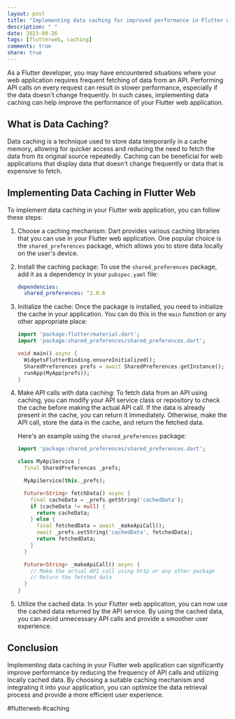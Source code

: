 ```yaml
---
layout: post
title: "Implementing data caching for improved performance in Flutter web"
description: " "
date: 2023-09-26
tags: [flutterweb, caching]
comments: true
share: true
---
```


As a Flutter developer, you may have encountered situations where your web application requires frequent fetching of data from an API. Performing API calls on every request can result in slower performance, especially if the data doesn't change frequently. In such cases, implementing data caching can help improve the performance of your Flutter web application.

## What is Data Caching?

Data caching is a technique used to store data temporarily in a cache memory, allowing for quicker access and reducing the need to fetch the data from its original source repeatedly. Caching can be beneficial for web applications that display data that doesn't change frequently or data that is expensive to fetch.

## Implementing Data Caching in Flutter Web

To implement data caching in your Flutter web application, you can follow these steps:

1. Choose a caching mechanism: Dart provides various caching libraries that you can use in your Flutter web application. One popular choice is the `shared_preferences` package, which allows you to store data locally on the user's device.

2. Install the caching package: To use the `shared_preferences` package, add it as a dependency in your `pubspec.yaml` file:

   ```yaml
   dependencies:
     shared_preferences: ^2.0.6
   ```

3. Initialize the cache: Once the package is installed, you need to initialize the cache in your application. You can do this in the `main` function or any other appropriate place:

   ```dart
   import 'package:flutter/material.dart';
   import 'package:shared_preferences/shared_preferences.dart';

   void main() async {
     WidgetsFlutterBinding.ensureInitialized();
     SharedPreferences prefs = await SharedPreferences.getInstance();
     runApp(MyApp(prefs));
   }
   ```

4. Make API calls with data caching: To fetch data from an API using caching, you can modify your API service class or repository to check the cache before making the actual API call. If the data is already present in the cache, you can return it immediately. Otherwise, make the API call, store the data in the cache, and return the fetched data.

   Here's an example using the `shared_preferences` package:

   ```dart
   import 'package:shared_preferences/shared_preferences.dart';

   class MyApiService {
     final SharedPreferences _prefs;

     MyApiService(this._prefs);

     Future<String> fetchData() async {
       final cacheData = _prefs.getString('cachedData');
       if (cacheData != null) {
         return cacheData;
       } else {
         final fetchedData = await _makeApiCall();
         await _prefs.setString('cachedData', fetchedData);
         return fetchedData;
       }
     }

     Future<String> _makeApiCall() async {
       // Make the actual API call using http or any other package
       // Return the fetched data
     }
   }
   ```

5. Utilize the cached data: In your Flutter web application, you can now use the cached data returned by the API service. By using the cached data, you can avoid unnecessary API calls and provide a smoother user experience.

## Conclusion

Implementing data caching in your Flutter web application can significantly improve performance by reducing the frequency of API calls and utilizing locally cached data. By choosing a suitable caching mechanism and integrating it into your application, you can optimize the data retrieval process and provide a more efficient user experience.

#flutterweb #caching